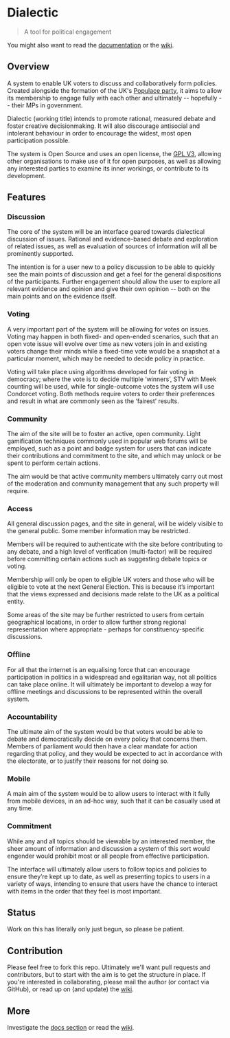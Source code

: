# Dialectic

> A tool for political engagement

You might also want to read the [documentation](https://github.com/marcelkornblum/dialectic/blob/master/docs/README.md) or the [wiki](https://github.com/marcelkornblum/dialectic/wiki).

## Overview

A system to enable UK voters to discuss and collaboratively form policies. Created alongside the formation of the UK's [Populace party](http://www.wearepopulace.uk/), it aims to allow its membership to engage fully with each other and ultimately -- hopefully -- their MPs in government.

Dialectic (working title) intends to promote rational, measured debate and foster creative decisionmaking. It will also discourage antisocial and intolerant behaviour in order to encourage the widest, most open participation possible.

The system is Open Source and uses an open license, the [GPL V3](https://github.com/marcelkornblum/dialectic/blob/master/LICENSE), allowing other organisations to make use of it for open purposes, as well as allowing any interested parties to examine its inner workings, or contribute to its development.

## Features

### Discussion

The core of the system will be an interface geared towards dialectical discussion of issues. Rational and evidence-based debate and exploration of related issues, as well as evaluation of sources of information will all be prominently supported.

The intention is for a user new to a policy discussion to be able to quickly see the main points of discussion and get a feel for the general dispositions of the participants. Further engagement should allow the user to explore all relevant evidence and opinion and give their own opinion -- both on the main points and on the evidence itself.

### Voting

A very important part of the system will be allowing for votes on issues. Voting may happen in both fixed- and open-ended scenarios, such that an open vote issue will evolve over time as new voters join in and existing voters change their minds while a fixed-time vote would be a snapshot at a particular moment, which may be needed to decide policy in practice.

Voting will take place using algorithms developed for fair voting in democracy; where the vote is to decide multiple ‘winners’, STV with Meek counting will be used, while for single-outcome votes the system will use Condorcet voting. Both methods require voters to order their preferences and result in what are commonly seen as the ‘fairest’ results.

### Community

The aim of the site will be to foster an active, open community. Light gamification techniques commonly used in popular web forums will be employed, such as a point and badge system for users that can indicate their contributions and commitment to the site, and which may unlock or be spent to perform certain actions.

The aim would be that active community members ultimately carry out most of the moderation and community management that any such property will require.

### Access

All general discussion pages, and the site in general, will be widely visible to the general public. Some member information may be restricted.

Members will be required to authenticate with the site before contributing to any debate, and a high level of verification (multi-factor) will be required before committing certain actions such as suggesting debate topics or voting.

Membership will only be open to eligible UK voters and those who will be eligible to vote at the next General Election. This is because it’s important that the views expressed and decisions made relate to the UK as a political entity.

Some areas of the site may be further restricted to users from certain geographical locations, in order to allow further strong regional representation where appropriate - perhaps for constituency-specific discussions.

### Offline

For all that the internet is an equalising force that can encourage participation in politics in a widespread and egalitarian way, not all politics can take place online. It will ultimately be important to develop a way for offline meetings and discussions to be represented within the overall system.

### Accountability

The ultimate aim of the system would be that voters would be able to debate and democratically decide on every policy that concerns them. Members of parliament would then have a clear mandate for action regarding that policy, and they would be expected to act in accordance with the electorate, or to justify their reasons for not doing so.

### Mobile

A main aim of the system would be to allow users to interact with it fully from mobile devices, in an ad-hoc way, such that it can be casually used at any time.

### Commitment

While any and all topics should be viewable by an interested member, the sheer amount of information and discussion a system of this sort would engender would prohibit most or all people from effective participation.

The interface will ultimately allow users to follow topics and policies to ensure they’re kept up to date, as well as presenting topics to users in a variety of ways, intending to ensure that users have the chance to interact with items in the order that they feel is most important.

## Status

Work on this has literally only just begun, so please be patient.

## Contribution

Please feel free to fork this repo. Ultimately we'll want pull requests and contributors, but to start with the aim is to get the structure in place. If you're interested in collaborating, please mail the author (or contact via GitHub), or read up on (and update) the  [wiki](https://github.com/marcelkornblum/dialectic/wiki).

## More

Investigate the [docs section](https://github.com/marcelkornblum/dialectic/blob/master/docs/README.md) or read the [wiki](https://github.com/marcelkornblum/dialectic/wiki).
